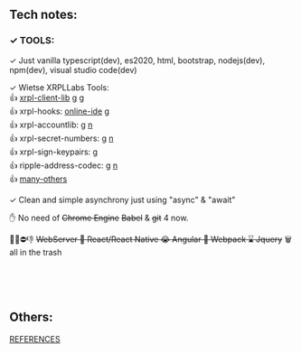 
## Tech notes:


### ✓ TOOLS:

 ✓ Just vanilla typescript(dev), es2020, html, bootstrap, nodejs(dev), npm(dev), visual studio code(dev)<br/>

 ✓ Wietse XRPLLabs Tools:<br/>
    👍 [xrpl-client-lib](https://xrpl.org/) [g](https://github.com/XRPLF/xrpl.js) [g](https://github.com/XRPL-Labs/xrpl-client)<br/>
    👍 xrpl-hooks: [online-ide](http://hooks.xrpl.org) [g](https://github.com/RichardAH/xrpl.js)<br/>
    👍 xrpl-accountlib: [g](https://github.com/WietseWind/xrpl-accountlib) [n](https://www.npmjs.com/package/xrpl-accountlib)<br/>
    👍 xrpl-secret-numbers: [g](https://github.com/WietseWind/xrpl-secret-numbers) [n](https://www.npmjs.com/package/xrpl-secret-numbers)<br/>
    👍 xrpl-sign-keypairs: [g](https://github.com/XRPL-Labs/xrpl-sign-keypairs)<br>
    👍 ripple-address-codec: [g](https://github.com/XRPLF/xrpl.js/tree/main/packages/ripple-address-codec) [n](https://www.npmjs.com/package/ripple-address-codec)<br>
    👍 [many-others](https://github.com/f1f47a23?tab=stars)<br/>

 ✓ Clean and simple asynchrony just using "async" & "await" <br/>
 

 ✋ No need of ~~Chrome Engine~~  ~~Babel~~ & ~~git~~ 4 now.<br/>

 🚫❌⛔👎 ~~WebServer   💩 React/React Native   😭 Angular   🦴  Webpack   ⌛ Jquery~~ 🗑️ all in the trash<br/>
 
 
 
<br/><br/><br/>
## Others:

 [REFERENCES](https://github.com/f1f47a23/AWESOME/blob/main/README.md)

